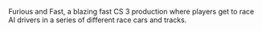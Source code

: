  Furious and Fast, a blazing fast CS 3 production where players get to race AI drivers in a series of different race cars and tracks.
